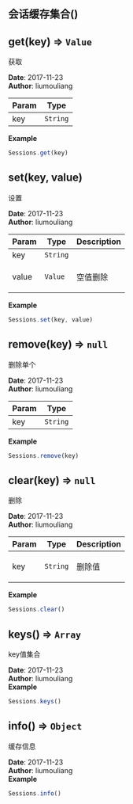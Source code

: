 ## 会话缓存集合()
## get(key) ⇒ <code>Value</code>
<p>获取</p>

**Date**: 2017-11-23  
**Author**: liumouliang  

| Param | Type |
| --- | --- |
| key | <code>String</code> | 

**Example**  
```javascript
Sessions.get(key)
```
## set(key, value)
<p>设置</p>

**Date**: 2017-11-23  
**Author**: liumouliang  

| Param | Type | Description |
| --- | --- | --- |
| key | <code>String</code> |  |
| value | <code>Value</code> | <p>空值删除</p> |

**Example**  
```javascript
Sessions.set(key, value)
```
## remove(key) ⇒ <code>null</code>
<p>删除单个</p>

**Date**: 2017-11-23  
**Author**: liumouliang  

| Param | Type |
| --- | --- |
| key | <code>String</code> | 

**Example**  
```javascript
Sessions.remove(key)
```
## clear(key) ⇒ <code>null</code>
<p>删除</p>

**Date**: 2017-11-23  
**Author**: liumouliang  

| Param | Type | Description |
| --- | --- | --- |
| key | <code>String</code> | <p>删除值|默认全部删除</p> |

**Example**  
```javascript
Sessions.clear()
```
## keys() ⇒ <code>Array</code>
<p>key值集合</p>

**Date**: 2017-11-23  
**Author**: liumouliang  
**Example**  
```javascript
Sessions.keys()
```
## info() ⇒ <code>Object</code>
<p>缓存信息</p>

**Date**: 2017-11-23  
**Author**: liumouliang  
**Example**  
```javascript
Sessions.info()
```
